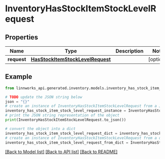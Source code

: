 # InventoryHasStockItemStockLevelRequest


## Properties

Name | Type | Description | Notes
------------ | ------------- | ------------- | -------------
**request** | [**HasStockItemStockLevelRequest**](HasStockItemStockLevelRequest.md) |  | [optional] 

## Example

```python
from linnworks_api.generated.inventory.models.inventory_has_stock_item_stock_level_request import InventoryHasStockItemStockLevelRequest

# TODO update the JSON string below
json = "{}"
# create an instance of InventoryHasStockItemStockLevelRequest from a JSON string
inventory_has_stock_item_stock_level_request_instance = InventoryHasStockItemStockLevelRequest.from_json(json)
# print the JSON string representation of the object
print(InventoryHasStockItemStockLevelRequest.to_json())

# convert the object into a dict
inventory_has_stock_item_stock_level_request_dict = inventory_has_stock_item_stock_level_request_instance.to_dict()
# create an instance of InventoryHasStockItemStockLevelRequest from a dict
inventory_has_stock_item_stock_level_request_from_dict = InventoryHasStockItemStockLevelRequest.from_dict(inventory_has_stock_item_stock_level_request_dict)
```
[[Back to Model list]](../README.md#documentation-for-models) [[Back to API list]](../README.md#documentation-for-api-endpoints) [[Back to README]](../README.md)


